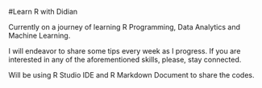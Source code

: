 #Learn R with Didian

Currently on a journey of learning R Programming, Data Analytics and Machine Learning. 

I will endeavor to share some tips every week as I progress. If you are interested in any of the aforementioned skills, please, stay connected. 

Will be using R Studio IDE and R Markdown Document to share the codes. 
